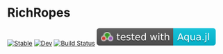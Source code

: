 # RichRopes

[![Stable](https://img.shields.io/badge/docs-stable-blue.svg)](https://mnemnion.github.io/RichRopes.jl/stable/)
[![Dev](https://img.shields.io/badge/docs-dev-blue.svg)](https://mnemnion.github.io/RichRopes.jl/dev/)
[![Build Status](https://github.com/mnemnion/RichRopes.jl/actions/workflows/CI.yml/badge.svg?branch=trunk)](https://github.com/mnemnion/RichRopes.jl/actions/workflows/CI.yml?query=branch%3Atrunk)
[![Aqua](https://raw.githubusercontent.com/JuliaTesting/Aqua.jl/master/badge.svg)](https://github.com/JuliaTesting/Aqua.jl)
